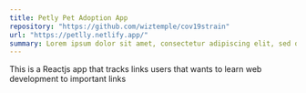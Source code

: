 ```yaml
---
title: Petly Pet Adoption App
repository: "https://github.com/wiztemple/cov19strain"
url: "https://petlly.netlify.app/"
summary: Lorem ipsum dolor sit amet, consectetur adipiscing elit, sed do eiusmod tempor incididunt ut labore et 
---
```


This is a Reactjs app that tracks links users that wants to learn web development to important links
